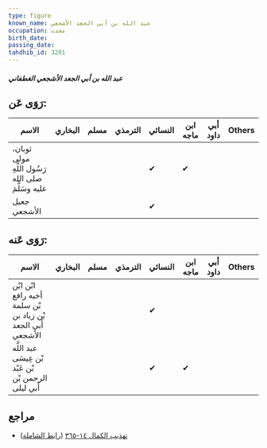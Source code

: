 ```yaml
---
type: figure
known_name: عبد الله بن أبي الجعد الأشجعي
occupation: محدث
birth_date:
passing_date:
tahdhib_id: 3201
---
```

##### عبد الله بن أبي الجعد الأشجعي الغطفاني

## رَوَى عَن:
| الاسم                                             | البخاري | مسلم | الترمذي | النسائي | ابن ماجه | أبي داود | Others |
| ------------------------------------------------- | ------- | ---- | ------- | ------- | -------- | -------- | ------ |
| ثوبان، مولى رَسُول اللَّهِ صلى الله عليه وسَلَّمَ |         |      |         | ✔       | ✔        |          |        |
| جعيل الأشجعي                                      |         |      |         | ✔       |          |          |        |
## رَوَى عَنه:
| الاسم                                                       | البخاري | مسلم | الترمذي | النسائي | ابن ماجه | أبي داود | Others |
| ----------------------------------------------------------- | ------- | ---- | ------- | ------- | -------- | -------- | ------ |
| ابْن ابْن أخيه رافع بْن سلمة بْن زياد بن أَبي الجعد الأشجعي |         |      |         | ✔       |          |          |        |
| عبد اللَّه بْن عِيسَى بْن عَبْد الرحمن بْن أَبي ليلى        |         |      |         | ✔       | ✔        |          |        |
## مراجع
- [تهذيب الكمال ١٤-٣٦٥](obsidian://open?vault=Tahdhib-al-Kamal&file=Figures/٣٢٠١-عبد%20الله%20بن%20أبي%20الجعد%20الأشجعي%20الغطفاني) ([رابط الشاملة](https://shamela.ws/book/3722/7293))
